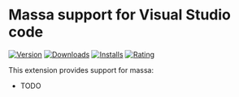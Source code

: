 # Massa support for Visual Studio code
[![Version](https://vsmarketplacebadges.dev/version/OsmiumToolchains.osmium-massa-extension.png)](https://marketplace.visualstudio.com/items?itemName=OsmiumToolchains.osmium-massa-extension)  [![Downloads](https://vsmarketplacebadges.dev/downloads-short/OsmiumToolchains.osmium-massa-extension.png)](https://marketplace.visualstudio.com/items?itemName=OsmiumToolchains.osmium-massa-extension) [![Installs](https://vsmarketplacebadges.dev/installs-short/OsmiumToolchains.osmium-massa-extension.png)](https://marketplace.visualstudio.com/items?itemName=OsmiumToolchains.osmium-massa-extension) [![Rating](https://vsmarketplacebadges.dev/rating-short/OsmiumToolchains.osmium-massa-extension.png)](https://marketplace.visualstudio.com/items?itemName=OsmiumToolchains.osmium-massa-extension#review-details)

This extension provides support for massa: 
- TODO

